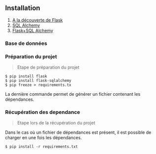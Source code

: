 ## Installation

1. [A la découverte de Flask](01.flask.md)
2. [SQL Alchemy](02.sql-alchemy.md)
3. [Flask+SQL Alchemy](03.Flask+SQLAlchemy.md)

### Base de données

### Préparation du projet

> Etape de préparation du projet

```
$ pip install flask
$ pip install flask-sqlalchemy
$ pip freeze > requirements.tx
```

La dernière commande permet de générer un fichier contenant les dépendances.

### Récupération des dependance

> Etape lors de la récupération du projet

Dans le cas où un fichier de dépendances est présent, il est possible de charger en une
fois les dépendances.

```
$ pip install -r requirements.txt
```












